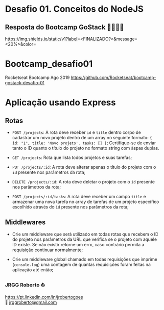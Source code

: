 # Desafio 01. Conceitos do NodeJS
## Resposta do Bootcamp GoStack 🚀👨🏻‍🚀 

https://img.shields.io/static/v1?label=<FINALIZADO?>&message=<20%>&color=<COLOR>

# Bootcamp_desafio01
Rocketseat Bootcamp Ago 2019
https://github.com/Rocketseat/bootcamp-gostack-desafio-01

# Aplicação usando Express

## Rotas

- `POST /projects`: A rota deve receber `id` e `title` dentro corpo de cadastrar um novo projeto dentro de um array no seguinte formato: `{ id: "1", title: 'Novo projeto', tasks: [] }`; Certifique-se de enviar tanto o ID quanto o título do projeto no formato string com àspas duplas.

- `GET /projects`: Rota que lista todos projetos e suas tarefas;

- `PUT /projects/:id`: A rota deve alterar apenas o título do projeto com o `id` presente nos parâmetros da rota;

- `DELETE /projects/:id`: A rota deve deletar o projeto com o `id` presente nos parâmetros da rota;

- `POST /projects/:id/tasks`: A rota deve receber um campo `title` e armazenar uma nova tarefa no array de tarefas de um projeto específico escolhido através do `id` presente nos parâmetros da rota;

## Middlewares

- Crie um middleware que será utilizado em todas rotas que recebem o ID do projeto nos parâmetros da URL que verifica se o projeto com aquele ID existe. Se não existir retorne um erro, caso contrário permita a requisição continuar normalmente;

- Crie um middleware global chamado em todas requisições que imprime (`console.log`) uma contagem de quantas requisições foram feitas na aplicação até então;


### JRGG Roberto :sailboat:<br>
https://pt.linkedin.com/in/jrobertogoes <br>
:e-mail: jrggroberto@gmail.com
